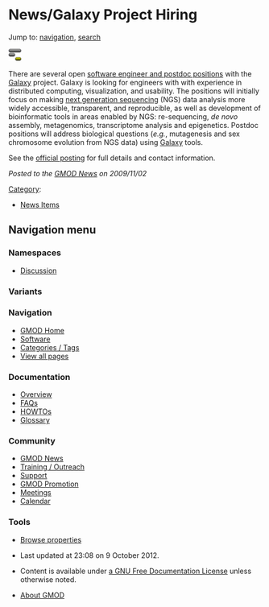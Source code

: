 



<span id="top"></span>




# <span dir="auto">News/Galaxy Project Hiring</span>






Jump to: [navigation](#mw-navigation), [search](#p-search)




<a href="http://bitbucket.org/galaxy/galaxy-central/wiki/job_rc2"
rel="nofollow" title="Galaxy Project Hiring"><img
src="https://raw.githubusercontent.com/GMOD/gmod.github.io/main/mediawiki/images/2/22/GalaxyLogoSmall.png" width="26"
height="25" alt="Galaxy Project Hiring" /></a>



There are several open
<a href="http://bitbucket.org/galaxy/galaxy-central/wiki/job_rc2"
class="external text" rel="nofollow">software engineer and postdoc
positions</a> with the [Galaxy](../Galaxy.1 "Galaxy") project. Galaxy is
looking for engineers with with experience in distributed computing,
visualization, and usability. The positions will initially focus on
making <a href="../Next_generation_sequencing" class="mw-redirect"
title="Next generation sequencing">next generation sequencing</a> (NGS)
data analysis more widely accessible, transparent, and reproducible, as
well as development of bioinformatic tools in areas enabled by NGS:
re-sequencing, *de novo* assembly, metagenomics, transcriptome analysis
and epigenetics. Postdoc positions will address biological questions
(*e.g.*, mutagenesis and sex chromosome evolution from NGS data) using
[Galaxy](../Galaxy.1 "Galaxy") tools.

See the
<a href="http://bitbucket.org/galaxy/galaxy-central/wiki/job_rc2"
class="external text" rel="nofollow">official posting</a> for full
details and contact information.

  



*Posted to the [GMOD News](../GMOD_News "GMOD News") on 2009/11/02*






[Category](../Special%3ACategories "Special%3ACategories"):

- [News Items](../Category%3ANews_Items "Category%3ANews Items")






## Navigation menu



### Namespaces


- <span id="ca-talk"><a
  href="http://gmod.org/mediawiki/index.php?title=Talk:News/Galaxy_Project_Hiring&amp;action=edit&amp;redlink=1"
  accesskey="t"
  title="Discussion about the content page [t]">Discussion</a></span>


### 

### Variants[](#)








<a href="../Main_Page"
style="background-image: url(../../images/GMOD-cogs.png);"
title="Visit the main page"></a>


### Navigation



- <span id="n-GMOD-Home">[GMOD Home](../Main_Page)</span>
- <span id="n-Software">[Software](../GMOD_Components)</span>
- <span id="n-Categories-.2F-Tags">[Categories /
  Tags](../Categories)</span>
- <span id="n-View-all-pages">[View all
  pages](../Special:AllPages)</span>




### Documentation



- <span id="n-Overview">[Overview](../Overview)</span>
- <span id="n-FAQs">[FAQs](../Category%3AFAQ)</span>
- <span id="n-HOWTOs">[HOWTOs](../Category%3AHOWTO)</span>
- <span id="n-Glossary">[Glossary](../Glossary)</span>




### Community



- <span id="n-GMOD-News">[GMOD News](../GMOD_News)</span>
- <span id="n-Training-.2F-Outreach">[Training /
  Outreach](../Training_and_Outreach)</span>
- <span id="n-Support">[Support](../Support)</span>
- <span id="n-GMOD-Promotion">[GMOD Promotion](../GMOD_Promotion)</span>
- <span id="n-Meetings">[Meetings](../Meetings)</span>
- <span id="n-Calendar">[Calendar](../Calendar)</span>




### Tools

- <span id="t-smwbrowselink"><a href="../Special%3ABrowse/News-2FGalaxy_Project_Hiring"
  rel="smw-browse">Browse properties</a></span>



- <span id="footer-info-lastmod">Last updated at 23:08 on 9 October
  2012.</span>
<!-- - <span id="footer-info-viewcount">6,976 page views.</span> -->
- <span id="footer-info-copyright">Content is available under
  <a href="http://www.gnu.org/licenses/fdl-1.3.html" class="external"
  rel="nofollow">a GNU Free Documentation License</a> unless otherwise
  noted.</span>

<!-- -->

- <span id="footer-places-about">[About
  GMOD](../GMOD%3AAbout "GMOD%3AAbout")</span>

<!-- -->





